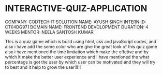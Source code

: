 # INTERACTIVE-QUIZ-APPLICATION
COMPANY: CODTECH IT SOLUTION
NAME: AYUSH SINGH
INTERN ID: CT04DG971
DOMAIN NAME: FRONTEND DEVOLOPMENT
DURATION: 4 WEEKS
MENTOR: NEELA SANTOSH KUMAR

This is a quiz game which is build using html, css and javaScript codes, and  also  i have add the some color who are give the great look of this quiz game also i have mentioned the time limitation which make the effctive and by which it make  the better user experience and i have mentioned the what percentage is got the user by which user can be motivated and they will try to best and it help to grow the user!!!!!
